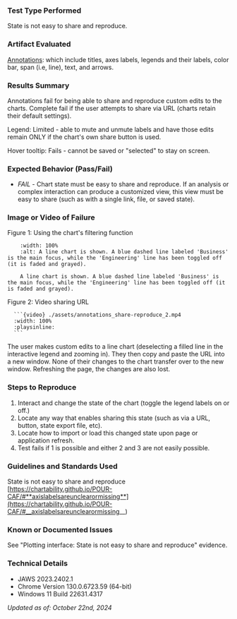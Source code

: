 ### Test Type Performed

State is not easy to share and reproduce.

### Artifact Evaluated

[Annotations](https://docs.bokeh.org/en/latest/docs/user_guide/interaction.html): which include titles, axes labels, legends and their labels, color bar, span (i.e, line), text, and arrows.

### Results Summary

Annotations fail for being able to share and reproduce custom edits to the charts. Complete fail if the user attempts to share via URL (charts retain their default settings).

Legend: Limited - able to mute and unmute labels and have those edits remain ONLY if the chart's own share button is used.

Hover tooltip: Fails - cannot be saved or "selected" to stay on screen.

### Expected Behavior (Pass/Fail)

- _FAIL_ - Chart state must be easy to share and reproduce. If an analysis or complex interaction can produce a customized view, this view must be easy to share (such as with a single link, file, or saved state).

### Image or Video of Failure

Figure 1: Using the chart's filtering function

```{figure} ./assets/annotations_share-reproduce_1.png
    :width: 100%
    :alt: A line chart is shown. A blue dashed line labeled 'Business' is the main focus, while the 'Engineering' line has been toggled off (it is faded and grayed).

    A line chart is shown. A blue dashed line labeled 'Business' is the main focus, while the 'Engineering' line has been toggled off (it is faded and grayed).
```

Figure 2: Video sharing URL

````
  ```{video} ./assets/annotations_share-reproduce_2.mp4
  :width: 100%
  :playsinline:
  ```
````

The user makes custom edits to a line chart (deselecting a filled line in the interactive legend and zooming in). They then copy and paste the URL into a new window. None of their changes to the chart transfer over to the new window. Refreshing the page, the changes are also lost.

### Steps to Reproduce

1. Interact and change the state of the chart (toggle the legend labels on or off.)
2. Locate any way that enables sharing this state (such as via a URL, button, state export file, etc).
3. Locate how to import or load this changed state upon page or application refresh.
4. Test fails if 1 is possible and either 2 and 3 are not easily possible.

### Guidelines and Standards Used

State is not easy to share and reproduce [https://chartability.github.io/POUR-CAF/#**axislabelsareunclearormissing**](https://chartability.github.io/POUR-CAF/#__axislabelsareunclearormissing__)

<!-- ### Related Evidence
See "Plotting interface: State is not easy to share and reproduce" evidence.  -->

### Known or Documented Issues

See "Plotting interface: State is not easy to share and reproduce" evidence.

### Technical Details

- JAWS 2023.2402.1
- Chrome Version 130.0.6723.59 (64-bit)
- Windows 11 Build 22631.4317

_Updated as of: October 22nd, 2024_

<!-- ### Notes

Downloading the current state of the chart is an awesome feature for accessibility, but I also recommend adding url queries to any online application/demo where people are able to manipulate the view of a chart or charts as well. For example, if plot tools are used to change the coordinates or view of a chart or (for the scatter plot) if dropdowns/tabs or other interface elements can be interacted with to change the application state, that exact state can be accessed by someone else simply by sharing the user's current URL. Google maps (accessed via browser) is incredible at this. They encode zoom, angle of view, coordinates, and current user selection in the URL for the sake of sharing interaction state. -->
